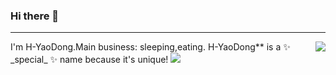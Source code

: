 ### Hi there 👋

---
<img align="right"  src="https://github-readme-stats.vercel.app/api/top-langs/?username=H-YaoDong&layout=compact">
I'm H-YaoDong.Main business: sleeping,eating.
H-YaoDong** is a ✨ _special_ ✨ name because it's unique!
<a>
<img src="https://github-readme-stats.vercel.app/api?username=H-YaoDong&show_icons=true&bg_color=30,e96443,904e95&title_color=fff&text_color=fff">
</a>
